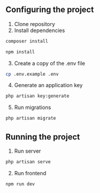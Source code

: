 ## Configuring the project
1. Clone repository
2. Install dependencies 

```bash
composer install
```
```bash
npm install
```

3. Create a copy of the .env file

```bash
cp .env.example .env
``` 

4. Generate an application key

```bash
php artisan key:generate
```

5. Run migrations
    
```bash
php artisan migrate
```

## Running the project

1. Run server

```bash
php artisan serve
```

2. Run frontend

```bash
npm run dev
```
